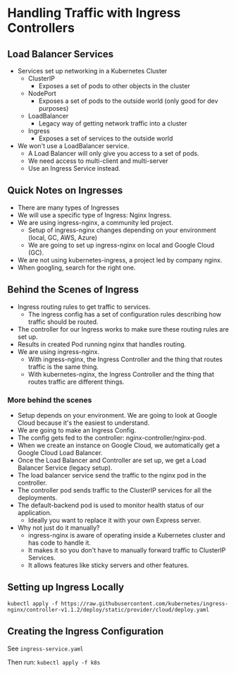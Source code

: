 # Handling Traffic with Ingress Controllers

## Load Balancer Services

* Services set up networking in a Kubernetes Cluster
  * ClusterIP
    * Exposes a set of pods to other objects in the cluster
  * NodePort
    * Exposes a set of pods to the outside world (only good for dev purposes)
  * LoadBalancer
    * Legacy way of getting network traffic into a cluster
  * Ingress
    * Exposes a set of services to the outside world
* We won't use a LoadBalancer service.
  * A Load Balancer will only give you access to a set of pods.
  * We need access to multi-client and multi-server
  * Use an Ingress Service instead.

## Quick Notes on Ingresses

* There are many types of Ingresses
* We will use a specific type of Ingress: Nginx Ingress.
* We are using ingress-nginx, a community led project.
  * Setup of ingress-nginx changes depending on your environment (local, GC, AWS, Azure)
  * We are going to set up ingress-nginx on local and Google Cloud (GC).
* We are not using kubernetes-ingress, a project led by company nginx.
* When googling, search for the right one.

## Behind the Scenes of Ingress

* Ingress routing rules to get traffic to services.
  * The ingress config has a set of configuration rules describing how traffic should be routed.
* The controller for our Ingress works to make sure these routing rules are set up.
* Results in created Pod running nginx that handles routing.
* We are using ingress-nginx.
  * With ingress-nginx, the Ingress Controller and the thing that routes traffic is the same thing.
  * With kubernetes-nginx, the Ingress Controller and the thing that routes traffic are different things.
  
### More behind the scenes
* Setup depends on your environment. We are going to look at Google Cloud because it's the easiest to understand.
* We are going to make an Ingress Config.
* The config gets fed to the controller: nginx-controller/nginx-pod.
* When we create an instance on Google Cloud, we automatically get a Google Cloud Load Balancer.
* Once the Load Balancer and Controller are set up, we get a Load Balancer Service (legacy setup).
* The load balancer service send the traffic to the nginx pod in the controller.
* The controller pod sends traffic to the ClusterIP services for all the deployments.
* The default-backend pod is used to monitor health status of our application.
  * Ideally you want to replace it with your own Express server.
* Why not just do it manually?
  * ingress-nginx is aware of operating inside a Kubernetes cluster and has code to handle it.
  * It makes it so you don't have to manually forward traffic to ClusterIP Services.
  * It allows features like sticky servers and other features.

## Setting up Ingress Locally

`kubectl apply -f https://raw.githubusercontent.com/kubernetes/ingress-nginx/controller-v1.1.2/deploy/static/provider/cloud/deploy.yaml`

## Creating the Ingress Configuration

See `ingress-service.yaml`

Then run: `kubectl apply -f k8s`
